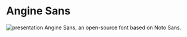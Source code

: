 # Angine Sans
![presentation](https://github.com/angine04/angine-sans/assets/77579735/8a60d987-d6c1-49ab-8aba-a45bbd7ffa39)
Angine Sans, an open-source font based on Noto Sans.
